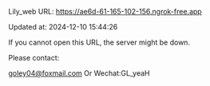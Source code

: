 Lily_web URL: https://ae6d-61-165-102-156.ngrok-free.app

Updated at: 2024-12-10 15:44:26

If you cannot open this URL, the server might be down.

Please contact: 

goley04@foxmail.com Or Wechat:GL_yeaH